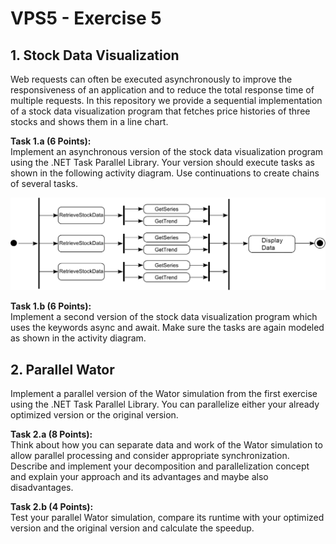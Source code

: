 VPS5 - Exercise 5
=================

## 1. Stock Data Visualization

Web requests can often be executed asynchronously to improve the responsiveness of an application and to reduce the total response time of multiple requests. In this repository we provide a sequential implementation of a stock data visualization program that fetches price histories of three stocks and shows them in a line chart.

**Task 1.a (6 Points):**  
Implement an asynchronous version of the stock data visualization program using the .NET Task Parallel Library. Your version should execute tasks as shown in the following activity diagram.
Use continuations to create chains of several tasks.

![Activity Diagram](images/vps5_e5-1_chart.png)

**Task 1.b (6 Points):**  
Implement a second version of the stock data visualization program which uses the keywords async and await. Make sure the tasks are again modeled as shown in the activity diagram.


## 2. Parallel Wator

Implement a parallel version of the Wator simulation from the first exercise using the .NET Task Parallel Library. You can parallelize either your already optimized version or the original version.

**Task 2.a (8 Points):**  
Think about how you can separate data and work of the Wator simulation to allow parallel processing and consider appropriate synchronization. Describe and implement your decomposition and parallelization concept and explain your approach and its advantages and maybe also disadvantages.

**Task 2.b (4 Points):**  
Test your parallel Wator simulation, compare its runtime with your optimized version and the original version and calculate the speedup.
